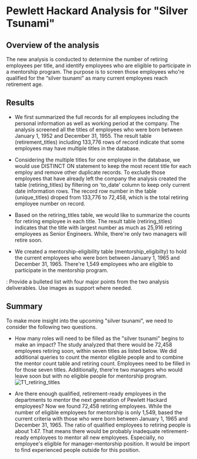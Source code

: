 # Pewlett Hackard Analysis for "Silver Tsunami"

## Overview of the analysis
The new analysis is conducted to determine the number of retiring employees per title, and identify employees who are eligible to participate in a mentorship program. The purpose is to screen those employees who're qualified for the “silver tsunami” as many current employees reach retirement age.

## Results
- We first summarized the full records for all employees including the personal information as well as working period at the company. The analysis screened all the titles of employees who were born between January 1, 1952 and December 31, 1955. The result table (retirement_titles) including 133,776 rows of record indicate that some employees may have multiple titles in the database.

- Considering the multiple titles for one employee in the database, we would use DISTINCT ON statement to keep the most recent title for each employ and remove other duplicate records. To exclude those employees that have already left the company the analysis created the table (retiring_titles) by filtering on 'to_date' column to keep only current date information rows. The record row number in the table (unique_titles) droped from 133,776 to 72,458, which is the total retiring employee number on record.

- Based on the retiring_titles table, we would like to summarize the counts for retiring employee in each title. The result table (retiring_titles) indicates that the title with largest number as much as 25,916 retiring employees as Senior Engineers. While, there're only two managers will retire soon.

- We created a mentorship-eligibility table (mentorship_eligibilty) to hold the current employees who were born between January 1, 1965 and December 31, 1965. There're 1,549 employees who are eligible to participate in the mentorship program. 



: Provide a bulleted list with four major points from the two analysis deliverables. Use images as support where needed.

## Summary
To make more insight into the upcoming "silver tsunami", we need to consider the following two questions.
- How many roles will need to be filled as the "silver tsunami" begins to make an impact?
The study analyzed that there would be 72,458 employees retiring soon, within seven titles as listed below. We did additional queries to count the mentor eligible people and to combine the mentor count table and retiring count. Employees need to be filled in for those seven titles. Additionally, there're two managers who would leave soon but with no eligible people for mentorship program.
![T1_retiring_titles]()

- Are there enough qualified, retirement-ready employees in the departments to mentor the next generation of Pewlett Hackard employees?
Now we found 72,458 retiring employees. While the number of eligible employees for mentorship is only 1,549, based the current criteria with 
those who were born between January 1, 1965 and December 31, 1965. The ratio of qualified employees to retiring people is about 1:47. That means there would be probably inadequate retirement-ready employees to mentor all new employees. Especially, no employee's eligible for manager-mentorship position. It would be import to find experienced people outside for this position.

